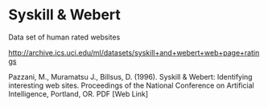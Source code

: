 Syskill & Webert
================

Data set of human rated websites

http://archive.ics.uci.edu/ml/datasets/syskill+and+webert+web+page+ratings

Pazzani, M., Muramatsu J., Billsus, D. (1996). Syskill & Webert: Identifying interesting web sites. Proceedings of the National Conference on Artificial Intelligence, Portland, OR. PDF
[Web Link]

